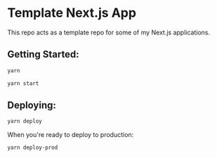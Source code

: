 # Template Next.js App

This repo acts as a template repo for some of my Next.js applications.

## Getting Started:

```sh
yarn
```

```sh
yarn start
```

## Deploying:

```sh
yarn deploy
```

When you're ready to deploy to production:

```sh
yarn deploy-prod
```
